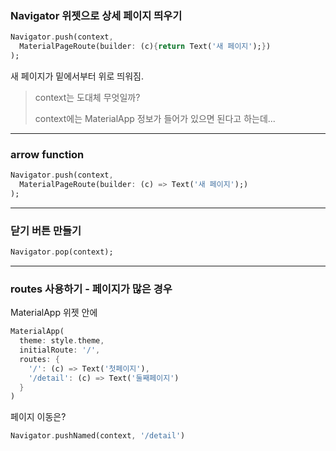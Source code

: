 ### Navigator 위젯으로 상세 페이지 띄우기
```dart
Navigator.push(context,
  MaterialPageRoute(builder: (c){return Text('새 페이지');})
);
```
새 페이지가 밑에서부터 위로 띄워짐.

>context는 도대체 무엇일까?
>
>context에는 MaterialApp 정보가 들어가 있으면 된다고 하는데...

***
### arrow function
```dart
Navigator.push(context,
  MaterialPageRoute(builder: (c) => Text('새 페이지');)
);
```

***
### 닫기 버튼 만들기
```dart
Navigator.pop(context);
```

***
### routes 사용하기 - 페이지가 많은 경우

MaterialApp 위젯 안에
```dart
MaterialApp(
  theme: style.theme,
  initialRoute: '/',
  routes: {
    '/': (c) => Text('첫페이지'),
    '/detail': (c) => Text('둘째페이지')
  }
)
```
페이지 이동은?
```dart
Navigator.pushNamed(context, '/detail')
```
